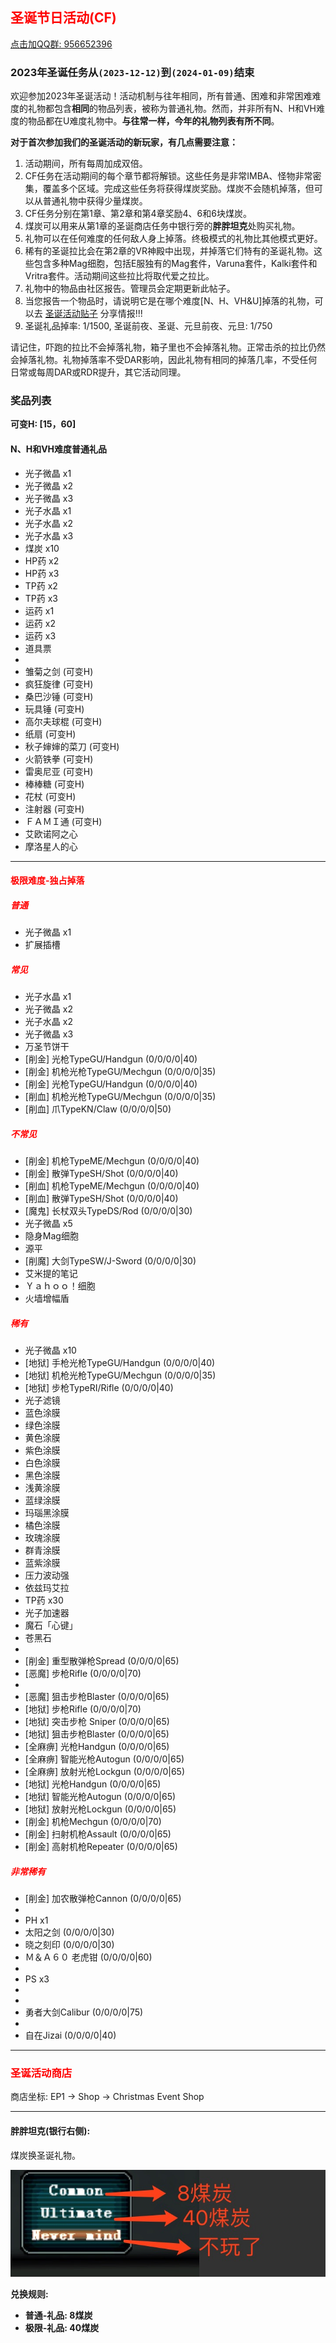 ## <span style="color:red">圣诞节日活动(CF)</span>

<div>
    <a target="_blank"
       href="//shang.qq.com/wpa/qunwpa?idkey=95996b984b761d905d2d05e0ce765fa9ff720cfa9e6dbcde50fd179cd8867808">点击加QQ群: 956652396</a>
</div>

### 2023年圣诞任务从`(2023-12-12)`到`(2024-01-09)`结束

欢迎参加2023年圣诞活动！活动机制与往年相同，所有普通、困难和非常困难难度的礼物都包含**相同**的物品列表，被称为普通礼物。然而，并非所有N、H和VH难度的物品都在U难度礼物中。**与往常一样，今年的礼物列表有所不同**。

**对于首次参加我们的圣诞活动的新玩家，有几点需要注意：**

1. 活动期间，所有每周加成双倍。
2. CF任务在活动期间的每个章节都将解锁。这些任务是非常IMBA、怪物非常密集，覆盖多个区域。完成这些任务将获得煤炭奖励。煤炭不会随机掉落，但可以从普通礼物中获得少量煤炭。
3. CF任务分别在第1章、第2章和第4章奖励4、6和6块煤炭。
4. 煤炭可以用来从第1章的圣诞商店任务中银行旁的**胖胖坦克**处购买礼物。
5. 礼物可以在任何难度的任何敌人身上掉落。终极模式的礼物比其他模式更好。
6. 稀有的圣诞拉比会在第2章的VR神殿中出现，并掉落它们特有的圣诞礼物。这些包含多种Mag细胞，包括E服独有的Mag套件，Varuna套件，Kalki套件和Vritra套件。活动期间这些拉比将取代爱之拉比。
7. 礼物中的物品由社区报告。管理员会定期更新此帖子。
8. 当您报告一个物品时，请说明它是在哪个难度\[N、H、VH&U\]掉落的礼物，可以去 [圣诞活动贴子](https://www.pioneer2.net/community/threads/ephinea-christmas-2023-event-thread.27468/) 分享情报!!!
9. 圣诞礼品掉率: 1/1500, 圣诞前夜、圣诞、元旦前夜、元旦: 1/750

请记住，吓跑的拉比不会掉落礼物，箱子里也不会掉落礼物。正常击杀的拉比仍然会掉落礼物。礼物掉落率不受DAR影响，因此礼物有相同的掉落几率，不受任何日常或每周DAR或RDR提升，其它活动同理。


### 奖品列表

**可变H: \[15，60\]**

#### N、H和VH难度普通礼品

* 光子微晶 x1
* 光子微晶 x2
* 光子微晶 x3
* 光子水晶 x1
* 光子水晶 x2
* 光子水晶 x3
* 煤炭 x10
* HP药 x2
* HP药 x3
* TP药 x2
* TP药 x3
* 运药 x1
* 运药 x2
* 运药 x3
* 道具票
* 
* 雏菊之剑 (可变H)
* 疯狂旋律 (可变H)
* 桑巴沙锤 (可变H)
* 玩具锤 (可变H)
* 高尔夫球棍 (可变H)
* 纸扇 (可变H)
* 秋子婶婶的菜刀 (可变H)
* 火箭铁拳 (可变H)
* 雷奥尼亚 (可变H)
* 棒棒糖 (可变H)
* 花杖 (可变H)
* 注射器 (可变H)
* ＦＡＭＩ通 (可变H)
* 艾欧诺阿之心
* 摩洛星人的心

--- 

#### <span style="color:red">极限难度-独占掉落</span>

##### <span style="color:red">普通</span>

* 光子微晶 x1
* 扩展插槽

##### <span style="color:red">常见</span>

* 光子水晶 x1
* 光子微晶 x2
* 光子水晶 x2
* 光子微晶 x3
* 万圣节饼干
* \[削金\] 光枪TypeGU/Handgun (0/0/0/0\|40)
* \[削金\] 机枪光枪TypeGU/Mechgun (0/0/0/0\|35)
* \[削金\] 光枪TypeGU/Handgun (0/0/0/0\|40)
* \[削血\] 机枪光枪TypeGU/Mechgun (0/0/0/0\|35)
* \[削血\] 爪TypeKN/Claw (0/0/0/0\|50)

##### <span style="color:red">不常见</span>

* \[削金\] 机枪TypeME/Mechgun (0/0/0/0\|40)
* \[削金\] 散弹TypeSH/Shot (0/0/0/0\|40)
* \[削血\] 机枪TypeME/Mechgun (0/0/0/0\|40)
* \[削血\] 散弹TypeSH/Shot (0/0/0/0\|40)
* \[魔鬼\] 长杖双头TypeDS/Rod (0/0/0/0\|30)
* 光子微晶 x5
* 隐身Mag细胞
* 源平
* \[削魔\] 大剑TypeSW/J-Sword (0/0/0/0\|30)
* 艾米提的笔记
* Ｙａｈｏｏ！细胞
* 火墙增幅盾

##### <span style="color:red">稀有</span> 

* 光子微晶 x10
* \[地狱\] 手枪光枪TypeGU/Handgun (0/0/0/0\|40)
* \[地狱\] 机枪光枪TypeGU/Mechgun (0/0/0/0\|35)
* \[地狱\] 步枪TypeRI/Rifle (0/0/0/0\|40)
* 光子滤镜
* 蓝色涂膜
* 绿色涂膜
* 黄色涂膜
* 紫色涂膜
* 白色涂膜
* 黑色涂膜
* 浅黄涂膜
* 蓝绿涂膜
* 玛瑙黑涂膜
* 橘色涂膜
* 玫瑰涂膜
* 群青涂膜
* 蓝紫涂膜
* 压力波动强
* 依兹玛艾拉
* TP药 x30
* 光子加速器
* 魔石「心键」
* 苍黑石
* 
* \[削金\] 重型散弹枪Spread (0/0/0/0\|65)
* \[恶魔\] 步枪Rifle (0/0/0/0\|70)
* 
* \[恶魔\] 狙击步枪Blaster (0/0/0/0\|65)
* \[地狱\] 步枪Rifle (0/0/0/0\|70)
* \[地狱\] 突击步枪 Sniper (0/0/0/0\|65)
* \[地狱\] 狙击步枪Blaster (0/0/0/0\|65)
* \[全麻痹\] 光枪Handgun (0/0/0/0\|65)
* \[全麻痹\] 智能光枪Autogun (0/0/0/0\|65)
* \[全麻痹\] 放射光枪Lockgun (0/0/0/0\|65)
* \[地狱\] 光枪Handgun (0/0/0/0\|65)
* \[地狱\] 智能光枪Autogun (0/0/0/0\|65)
* \[地狱\] 放射光枪Lockgun (0/0/0/0\|65)
* \[削金\] 机枪Mechgun (0/0/0/0\|70)
* \[削金\] 扫射机枪Assault (0/0/0/0\|65)
* \[削金\] 高射机枪Repeater (0/0/0/0\|65)

##### <span style="color:red">非常稀有</span>

* \[削金\] 加农散弹枪Cannon (0/0/0/0\|65)
* 
* PH x1
* 太阳之剑 (0/0/0/0\|30)
* 晓之刻印 (0/0/0/0\|30)
* Ｍ＆Ａ６０ 老虎钳 (0/0/0/0\|60)
* 
* PS x3
* 
* 
* 勇者大剑Calibur (0/0/0/0\|75)
* 
* 自在Jizai (0/0/0/0\|40)

---

### <span style="color:red">圣诞活动商店</span>

   商店坐标: EP1 -> Shop -> Christmas Event Shop

--- 

#### 胖胖坦克(银行右侧):

   煤炭换圣诞礼物。
   
   ![煤炭兑换菜单](../static/img/coalexchange.png)

**兑换规则:**

- **普通-礼品: 8煤炭**
- **极限-礼品: 40煤炭**


